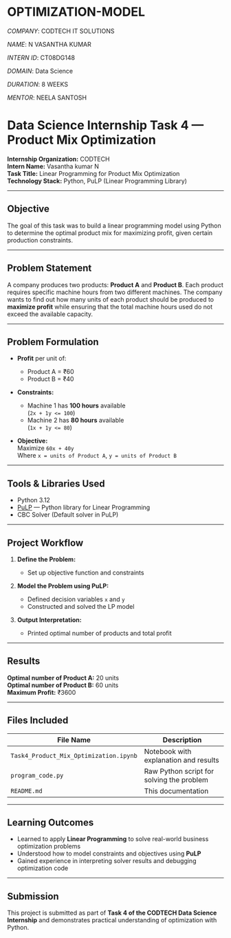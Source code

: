 # OPTIMIZATION-MODEL

*COMPANY*: CODTECH IT SOLUTIONS

*NAME*: N VASANTHA KUMAR

*INTERN ID*: CT08DG148

*DOMAIN*: Data Science

*DURATION*: 8 WEEKS

*MENTOR*: NEELA SANTOSH


# Data Science Internship Task 4 — Product Mix Optimization

**Internship Organization:** CODTECH  
**Intern Name:** Vasantha kumar N  
**Task Title:** Linear Programming for Product Mix Optimization  
**Technology Stack:** Python, PuLP (Linear Programming Library)

---

## Objective

The goal of this task was to build a linear programming model using Python to determine the optimal product mix for maximizing profit, given certain production constraints.

---

## Problem Statement

A company produces two products: **Product A** and **Product B**. Each product requires specific machine hours from two different machines. The company wants to find out how many units of each product should be produced to **maximize profit** while ensuring that the total machine hours used do not exceed the available capacity.

---

## Problem Formulation

- **Profit** per unit of:
  - Product A = ₹60
  - Product B = ₹40

- **Constraints:**
  - Machine 1 has **100 hours** available  
    (`2x + 1y <= 100`)
  - Machine 2 has **80 hours** available  
    (`1x + 1y <= 80`)

- **Objective:**  
  Maximize `60x + 40y`  
  Where `x = units of Product A`, `y = units of Product B`

---

## Tools & Libraries Used

- Python 3.12
- [PuLP](https://github.com/coin-or/pulp) — Python library for Linear Programming
- CBC Solver (Default solver in PuLP)

---

## Project Workflow

1. **Define the Problem:**
   - Set up objective function and constraints

2. **Model the Problem using PuLP:**
   - Defined decision variables `x` and `y`
   - Constructed and solved the LP model

3. **Output Interpretation:**
   - Printed optimal number of products and total profit

---

## Results

 **Optimal number of Product A:** 20 units  
 **Optimal number of Product B:** 60 units  
 **Maximum Profit:** ₹3600

---

## Files Included

| File Name                            | Description                                |
|-------------------------------------|--------------------------------------------|
| `Task4_Product_Mix_Optimization.ipynb` | Notebook with explanation and results      |
| `program_code.py`                   | Raw Python script for solving the problem  |
| `README.md`                         | This documentation                         |

---

## Learning Outcomes

- Learned to apply **Linear Programming** to solve real-world business optimization problems
- Understood how to model constraints and objectives using **PuLP**
- Gained experience in interpreting solver results and debugging optimization code

---

## Submission

This project is submitted as part of **Task 4 of the CODTECH Data Science Internship** and demonstrates practical understanding of optimization with Python.

